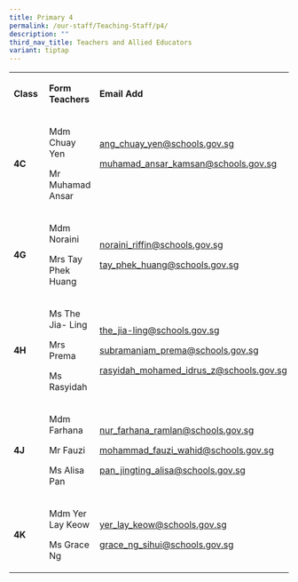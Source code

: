 ```yaml
---
title: Primary 4
permalink: /our-staff/Teaching-Staff/p4/
description: ""
third_nav_title: Teachers and Allied Educators
variant: tiptap
---
```

<p></p>
<table style="minWidth: 75px">
<colgroup>
<col>
<col>
<col>
</colgroup>
<tbody>
<tr>
<td rowspan="1" colspan="1">
<p><strong>Class&nbsp;</strong>
</p>
</td>
<td rowspan="1" colspan="1">
<p><strong>Form Teachers</strong>
</p>
</td>
<td rowspan="1" colspan="1">
<p><strong>Email Add</strong>
</p>
</td>
</tr>
<tr>
<td rowspan="1" colspan="1">
<p><strong>4C&nbsp;</strong>
</p>
</td>
<td rowspan="1" colspan="1">
<p>Mdm Chuay Yen</p>
<p>Mr Muhamad Ansar</p>
<p></p>
</td>
<td rowspan="1" colspan="1">
<p><a href="mailto:ang_chuay_yen@schools.gov.sg" rel="noopener noreferrer nofollow" target="_blank"><u>ang_chuay_yen@schools.gov.sg</u></a>
</p>
<p><a href="mailto:ang_chuay_yen@schools.gov.sg" rel="noopener noreferrer nofollow" target="_blank"><u>muhamad_ansar_kamsan@schools.gov.sg</u></a>
</p>
<p>
<br>
</p>
</td>
</tr>
<tr>
<td rowspan="1" colspan="1">
<p><strong>4G&nbsp;</strong>
</p>
</td>
<td rowspan="1" colspan="1">
<p>Mdm Noraini</p>
<p>Mrs Tay Phek Huang</p>
<p></p>
</td>
<td rowspan="1" colspan="1">
<p><a href="mailto:ang_chuay_yen@schools.gov.sg" rel="noopener noreferrer nofollow" target="_blank"><u>noraini_riffin@schools.gov.sg</u></a>
</p>
<p><a href="mailto:ang_chuay_yen@schools.gov.sg" rel="noopener noreferrer nofollow" target="_blank"><u>tay_phek_huang@schools.gov.sg</u></a>
</p>
<p></p>
</td>
</tr>
<tr>
<td rowspan="1" colspan="1">
<p><strong>4H&nbsp;</strong>
</p>
</td>
<td rowspan="1" colspan="1">
<p>Ms The Jia- Ling&nbsp;</p>
<p>Mrs Prema</p>
<p>Ms Rasyidah</p>
<p></p>
</td>
<td rowspan="1" colspan="1">
<p><a href="mailto:ang_chuay_yen@schools.gov.sg" rel="noopener noreferrer nofollow" target="_blank"><u>the_jia-ling@schools.gov.sg</u></a>
</p>
<p><a href="mailto:ang_chuay_yen@schools.gov.sg" rel="noopener noreferrer nofollow" target="_blank"><u>subramaniam_prema@schools.gov.sg</u></a>
</p>
<p><a href="mailto:ang_chuay_yen@schools.gov.sg" rel="noopener noreferrer nofollow" target="_blank"><u>rasyidah_mohamed_idrus_z@schools.gov.sg</u></a>
</p>
<p></p>
</td>
</tr>
<tr>
<td rowspan="1" colspan="1">
<p><strong>4J&nbsp;</strong>
</p>
</td>
<td rowspan="1" colspan="1">
<p>Mdm Farhana</p>
<p>Mr Fauzi</p>
<p>Ms Alisa Pan</p>
<p></p>
</td>
<td rowspan="1" colspan="1">
<p><a href="mailto:ang_chuay_yen@schools.gov.sg" rel="noopener noreferrer nofollow" target="_blank"><u>nur_farhana_ramlan@schools.gov.sg</u></a>
</p>
<p><a href="mailto:ang_chuay_yen@schools.gov.sg" rel="noopener noreferrer nofollow" target="_blank"><u>mohammad_fauzi_wahid@schools.gov.sg</u></a>
</p>
<p><a href="mailto:ang_chuay_yen@schools.gov.sg" rel="noopener noreferrer nofollow" target="_blank"><u>pan_jingting_alisa@schools.gov.sg</u></a>
</p>
<p></p>
</td>
</tr>
<tr>
<td rowspan="1" colspan="1">
<p><strong>4K&nbsp;</strong>
</p>
</td>
<td rowspan="1" colspan="1">
<p>Mdm Yer Lay Keow</p>
<p>Ms Grace Ng</p>
<p></p>
</td>
<td rowspan="1" colspan="1">
<p><a href="mailto:ang_chuay_yen@schools.gov.sg" rel="noopener noreferrer nofollow" target="_blank"><u>yer_lay_keow@schools.gov.sg</u></a>
</p>
<p><a href="mailto:ang_chuay_yen@schools.gov.sg" rel="noopener noreferrer nofollow" target="_blank"><u>grace_ng_sihui@schools.gov.sg</u></a>
</p>
<p></p>
</td>
</tr>
</tbody>
</table>
<p></p>
<p></p>